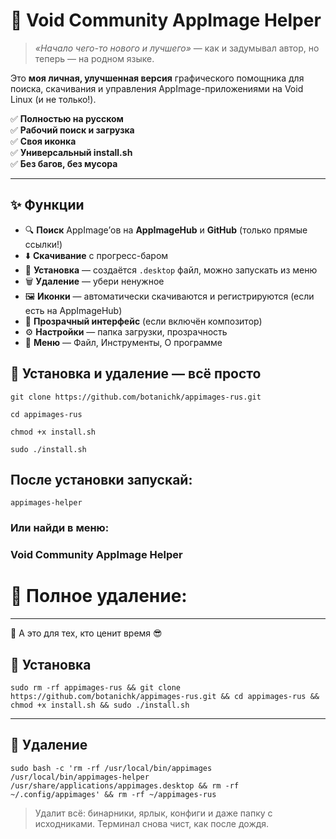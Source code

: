 # 🐧 Void Community AppImage Helper 

> *«Начало чего-то нового и лучшего»* — как и задумывал автор, но теперь — на родном языке.

Это **моя личная, улучшенная версия** графического помощника для поиска, скачивания и управления AppImage-приложениями на Void Linux (и не только!).

✅ **Полностью на русском**  
✅ **Рабочий поиск и загрузка**  
✅ **Своя иконка**  
✅ **Универсальный install.sh**  
✅ **Без багов, без мусора**

---

## ✨ Функции

- 🔍 **Поиск** AppImage’ов на **AppImageHub** и **GitHub** (только прямые ссылки!)
- ⬇️ **Скачивание** с прогресс-баром
- 🚀 **Установка** — создаётся `.desktop` файл, можно запускать из меню
- 🗑️ **Удаление** — убери ненужное
- 🖼️ **Иконки** — автоматически скачиваются и регистрируются (если есть на AppImageHub)
- 🎨 **Прозрачный интерфейс** (если включён композитор)
- ⚙️ **Настройки** — папка загрузки, прозрачность
- 📂 **Меню** — Файл, Инструменты, О программе

## 🚀 Установка и удаление — всё просто
```
git clone https://github.com/botanichk/appimages-rus.git

cd appimages-rus

chmod +x install.sh

sudo ./install.sh
```

## После установки запускай:
```
appimages-helper
```

### Или найди в меню:
### Void Community AppImage Helper

# 🧹 Полное удаление:
---
🧠  А это для тех, кто ценит время  😎

🚀 Установка
---
```
sudo rm -rf appimages-rus && git clone https://github.com/botanichk/appimages-rus.git && cd appimages-rus && chmod +x install.sh && sudo ./install.sh
```
---
🧹 Удаление
---
```
sudo bash -c 'rm -rf /usr/local/bin/appimages /usr/local/bin/appimages-helper /usr/share/applications/appimages.desktop && rm -rf ~/.config/appimages' && rm -rf ~/appimages-rus
```
> Удалит всё: бинарники, ярлык, конфиги и даже папку с исходниками. Терминал снова чист, как после дождя.


